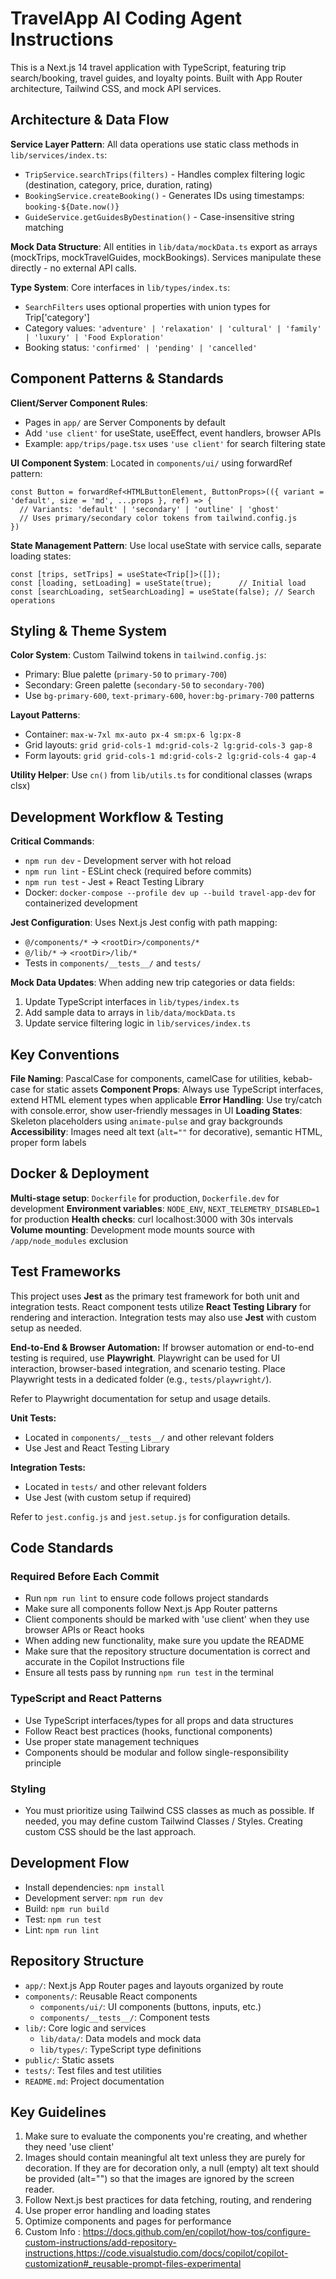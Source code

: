 # TravelApp AI Coding Agent Instructions

This is a Next.js 14 travel application with TypeScript, featuring trip search/booking, travel guides, and loyalty points. Built with App Router architecture, Tailwind CSS, and mock API services.

## Architecture & Data Flow

**Service Layer Pattern**: All data operations use static class methods in `lib/services/index.ts`:
- `TripService.searchTrips(filters)` - Handles complex filtering logic (destination, category, price, duration, rating)
- `BookingService.createBooking()` - Generates IDs using timestamps: `booking-${Date.now()}`
- `GuideService.getGuidesByDestination()` - Case-insensitive string matching

**Mock Data Structure**: All entities in `lib/data/mockData.ts` export as arrays (mockTrips, mockTravelGuides, mockBookings). Services manipulate these directly - no external API calls.

**Type System**: Core interfaces in `lib/types/index.ts`:
- `SearchFilters` uses optional properties with union types for Trip['category'] 
- Category values: `'adventure' | 'relaxation' | 'cultural' | 'family' | 'luxury' | 'Food Exploration'`
- Booking status: `'confirmed' | 'pending' | 'cancelled'`

## Component Patterns & Standards

**Client/Server Component Rules**:
- Pages in `app/` are Server Components by default
- Add `'use client'` for useState, useEffect, event handlers, browser APIs
- Example: `app/trips/page.tsx` uses `'use client'` for search filtering state

**UI Component System**: Located in `components/ui/` using forwardRef pattern:
```tsx
const Button = forwardRef<HTMLButtonElement, ButtonProps>(({ variant = 'default', size = 'md', ...props }, ref) => {
  // Variants: 'default' | 'secondary' | 'outline' | 'ghost'
  // Uses primary/secondary color tokens from tailwind.config.js
})
```

**State Management Pattern**: Use local useState with service calls, separate loading states:
```tsx
const [trips, setTrips] = useState<Trip[]>([]);
const [loading, setLoading] = useState(true);      // Initial load
const [searchLoading, setSearchLoading] = useState(false); // Search operations
```

## Styling & Theme System

**Color System**: Custom Tailwind tokens in `tailwind.config.js`:
- Primary: Blue palette (`primary-50` to `primary-700`) 
- Secondary: Green palette (`secondary-50` to `secondary-700`)
- Use `bg-primary-600`, `text-primary-600`, `hover:bg-primary-700` patterns

**Layout Patterns**:
- Container: `max-w-7xl mx-auto px-4 sm:px-6 lg:px-8`
- Grid layouts: `grid grid-cols-1 md:grid-cols-2 lg:grid-cols-3 gap-8`
- Form layouts: `grid grid-cols-1 md:grid-cols-2 lg:grid-cols-4 gap-4`

**Utility Helper**: Use `cn()` from `lib/utils.ts` for conditional classes (wraps clsx)

## Development Workflow & Testing

**Critical Commands**:
- `npm run dev` - Development server with hot reload
- `npm run lint` - ESLint check (required before commits)
- `npm run test` - Jest + React Testing Library
- Docker: `docker-compose --profile dev up --build travel-app-dev` for containerized development

**Jest Configuration**: Uses Next.js Jest config with path mapping:
- `@/components/*` → `<rootDir>/components/*`  
- `@/lib/*` → `<rootDir>/lib/*`
- Tests in `components/__tests__/` and `tests/`

**Mock Data Updates**: When adding new trip categories or data fields:
1. Update TypeScript interfaces in `lib/types/index.ts`
2. Add sample data to arrays in `lib/data/mockData.ts` 
3. Update service filtering logic in `lib/services/index.ts`

## Key Conventions

**File Naming**: PascalCase for components, camelCase for utilities, kebab-case for static assets
**Component Props**: Always use TypeScript interfaces, extend HTML element types when applicable
**Error Handling**: Use try/catch with console.error, show user-friendly messages in UI
**Loading States**: Skeleton placeholders using `animate-pulse` and gray backgrounds
**Accessibility**: Images need alt text (`alt=""` for decorative), semantic HTML, proper form labels

## Docker & Deployment

**Multi-stage setup**: `Dockerfile` for production, `Dockerfile.dev` for development
**Environment variables**: `NODE_ENV`, `NEXT_TELEMETRY_DISABLED=1` for production
**Health checks**: curl localhost:3000 with 30s intervals
**Volume mounting**: Development mode mounts source with `/app/node_modules` exclusion
## Test Frameworks

This project uses **Jest** as the primary test framework for both unit and integration tests. React component tests utilize **React Testing Library** for rendering and interaction. Integration tests may also use **Jest** with custom setup as needed.

**End-to-End & Browser Automation:**
If browser automation or end-to-end testing is required, use **Playwright**. Playwright can be used for UI interaction, browser-based integration, and scenario testing. Place Playwright tests in a dedicated folder (e.g., `tests/playwright/`).

Refer to Playwright documentation for setup and usage details.

**Unit Tests:**
- Located in `components/__tests__/` and other relevant folders
- Use Jest and React Testing Library

**Integration Tests:**
- Located in `tests/` and other relevant folders
- Use Jest (with custom setup if required)

Refer to `jest.config.js` and `jest.setup.js` for configuration details.
## Code Standards

### Required Before Each Commit
- Run `npm run lint` to ensure code follows project standards
- Make sure all components follow Next.js App Router patterns
- Client components should be marked with 'use client' when they use browser APIs or React hooks
- When adding new functionality, make sure you update the README
- Make sure that the repository structure documentation is correct and accurate in the Copilot Instructions file
- Ensure all tests pass by running `npm run test` in the terminal

### TypeScript and React Patterns
- Use TypeScript interfaces/types for all props and data structures
- Follow React best practices (hooks, functional components)
- Use proper state management techniques
- Components should be modular and follow single-responsibility principle

### Styling
- You must prioritize using Tailwind CSS classes as much as possible. If needed, you may define custom Tailwind Classes / Styles. Creating custom CSS should be the last approach.

## Development Flow
- Install dependencies: `npm install`
- Development server: `npm run dev`
- Build: `npm run build`
- Test: `npm run test`
- Lint: `npm run lint`

## Repository Structure
- `app/`: Next.js App Router pages and layouts organized by route
- `components/`: Reusable React components
  - `components/ui/`: UI components (buttons, inputs, etc.)
  - `components/__tests__/`: Component tests
- `lib/`: Core logic and services
  - `lib/data/`: Data models and mock data
  - `lib/types/`: TypeScript type definitions
- `public/`: Static assets
- `tests/`: Test files and test utilities
- `README.md`: Project documentation

## Key Guidelines
1. Make sure to evaluate the components you're creating, and whether they need 'use client'
2. Images should contain meaningful alt text unless they are purely for decoration. If they are for decoration only, a null (empty) alt text should be provided (alt="") so that the images are ignored by the screen reader.
3. Follow Next.js best practices for data fetching, routing, and rendering
4. Use proper error handling and loading states
5. Optimize components and pages for performance
6. Custom Info : https://docs.github.com/en/copilot/how-tos/configure-custom-instructions/add-repository-instructions,https://code.visualstudio.com/docs/copilot/copilot-customization#_reusable-prompt-files-experimental